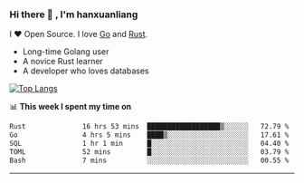 ### Hi there 👋 , I'm hanxuanliang

<!--
**hanxuanliang/hanxuanliang** is a ✨ _special_ ✨ repository because its `README.md` (this file) appears on your GitHub profile.

Here are some ideas to get you started:

- 🔭 I’m currently working on ...
- 🌱 I’m currently learning ...
- 👯 I’m looking to collaborate on ...
- 🤔 I’m looking for help with ...
- 💬 Ask me about ...
- 📫 How to reach me: ...
- 😄 Pronouns: ...
- ⚡ Fun fact: ...
-->
I ❤ Open Source. I love [Go](https://golang.org) and [Rust](https://www.rust-lang.org/zh-CN/).

* Long-time Golang user
* A novice Rust learner
* A developer who loves databases

[![Top Langs](https://github-readme-stats.vercel.app/api?username=hanxuanliang&show_icons=true&count_private=true&line_height=40)](https://github.com/anuraghazra/github-readme-stats)

📊 **This week I spent my time on**
<!--START_SECTION:waka-->

```txt
Rust              16 hrs 53 mins  ██████████████████▒░░░░░░   72.79 %
Go                4 hrs 5 mins    ████▒░░░░░░░░░░░░░░░░░░░░   17.61 %
SQL               1 hr 1 min      █░░░░░░░░░░░░░░░░░░░░░░░░   04.40 %
TOML              52 mins         █░░░░░░░░░░░░░░░░░░░░░░░░   03.79 %
Bash              7 mins          ░░░░░░░░░░░░░░░░░░░░░░░░░   00.55 %
```

<!--END_SECTION:waka-->

***
